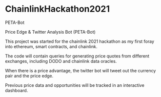 # ChainlinkHackathon2021
PETA-Bot

Price Edge & Twitter Analysis Bot (PETA-Bot)

This project was started for the chainlink 2021 hackathon as my first foray into ethereum, smart contracts, and chainlink.

The code will contain queries for generating price quotes from different exchanges, including DODO and chainlink data oracles. 

When there is a price advantage, the twitter bot will tweet out the currency pair and the price edge. 

Previous price data and opportunities will be tracked in an interactive dashboard.
